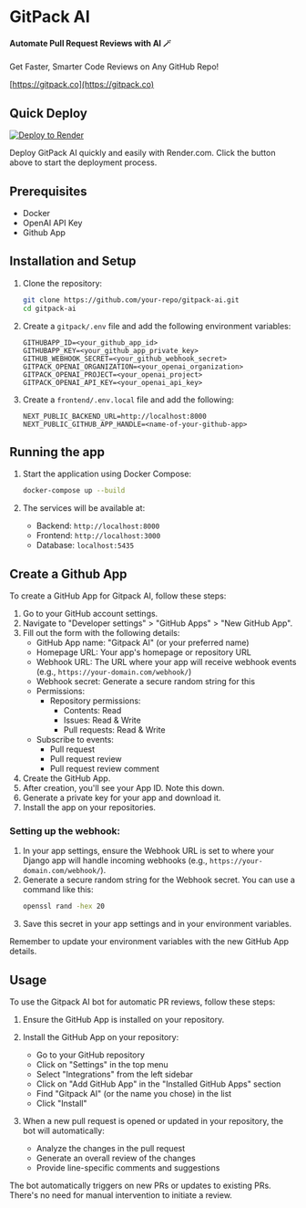 # GitPack AI

#### Automate Pull Request Reviews with AI 🪄
Get Faster, Smarter Code Reviews on Any GitHub Repo!

[https://gitpack.co](https://gitpack.co)


## Quick Deploy

[![Deploy to Render](https://render.com/images/deploy-to-render-button.svg)](https://render.com/deploy?repo=https://github.com/gitpack-ai/gitpack-ai)

Deploy GitPack AI quickly and easily with Render.com. Click the button above to start the deployment process.



## Prerequisites

- Docker
- OpenAI API Key
- Github App

## Installation and Setup

1. Clone the repository:
   ```bash
   git clone https://github.com/your-repo/gitpack-ai.git
   cd gitpack-ai
   ```

2. Create a `gitpack/.env` file and add the following environment variables:
   ```
   GITHUBAPP_ID=<your_github_app_id>
   GITHUBAPP_KEY=<your_github_app_private_key>
   GITHUB_WEBHOOK_SECRET=<your_github_webhook_secret>
   GITPACK_OPENAI_ORGANIZATION=<your_openai_organization>
   GITPACK_OPENAI_PROJECT=<your_openai_project>
   GITPACK_OPENAI_API_KEY=<your_openai_api_key>
   ```

3. Create a `frontend/.env.local` file and add the following:
   ```
   NEXT_PUBLIC_BACKEND_URL=http://localhost:8000
   NEXT_PUBLIC_GITHUB_APP_HANDLE=<name-of-your-github-app>
   ```

## Running the app

1. Start the application using Docker Compose:
   ```bash
   docker-compose up --build
   ```

2. The services will be available at:
   - Backend: `http://localhost:8000`
   - Frontend: `http://localhost:3000`
   - Database: `localhost:5435`

## Create a Github App
To create a GitHub App for Gitpack AI, follow these steps:

1. Go to your GitHub account settings.
2. Navigate to "Developer settings" > "GitHub Apps" > "New GitHub App".
3. Fill out the form with the following details:
   - GitHub App name: "Gitpack AI" (or your preferred name)
   - Homepage URL: Your app's homepage or repository URL
   - Webhook URL: The URL where your app will receive webhook events (e.g., `https://your-domain.com/webhook/`)
   - Webhook secret: Generate a secure random string for this
   - Permissions:
     - Repository permissions:
       - Contents: Read
       - Issues: Read & Write
       - Pull requests: Read & Write
   - Subscribe to events:
     - Pull request
     - Pull request review
     - Pull request review comment
4. Create the GitHub App.
5. After creation, you'll see your App ID. Note this down.
6. Generate a private key for your app and download it.
7. Install the app on your repositories.

### Setting up the webhook:
1. In your app settings, ensure the Webhook URL is set to where your Django app will handle incoming webhooks (e.g., `https://your-domain.com/webhook/`).
2. Generate a secure random string for the Webhook secret. You can use a command like this:
   ```bash
   openssl rand -hex 20
   ```
3. Save this secret in your app settings and in your environment variables.

Remember to update your environment variables with the new GitHub App details.

## Usage

To use the Gitpack AI bot for automatic PR reviews, follow these steps:

1. Ensure the GitHub App is installed on your repository.

2. Install the GitHub App on your repository:
   - Go to your GitHub repository
   - Click on "Settings" in the top menu
   - Select "Integrations" from the left sidebar
   - Click on "Add GitHub App" in the "Installed GitHub Apps" section
   - Find "Gitpack AI" (or the name you chose) in the list
   - Click "Install"

3. When a new pull request is opened or updated in your repository, the bot will automatically:
   - Analyze the changes in the pull request
   - Generate an overall review of the changes
   - Provide line-specific comments and suggestions

The bot automatically triggers on new PRs or updates to existing PRs. There's no need for manual intervention to initiate a review.
